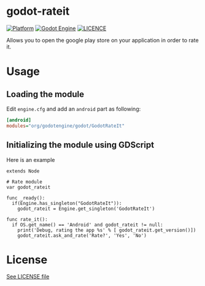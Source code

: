# godot-rateit

[![Platform](https://img.shields.io/badge/Platform-Android-green.svg?longCache=true&style=flat-square)](https://github.com/xsellier/godotrateit)
[![Godot Engine](https://img.shields.io/badge/GodotEngine-3.0-orange.svg?longCache=true&style=flat-square)](https://github.com/godotengine/godot)
[![LICENCE](https://img.shields.io/badge/License-MIT-green.svg?longCache=true&style=flat-square)](https://github.com/xsellier/godotrateit/blob/master/LICENSE)

Allows you to open the google play store on your application in order to rate it.

# Usage


## Loading the module

Edit `engine.cfg` and add an `android` part as following:

```ini
[android]
modules="org/godotengine/godot/GodotRateIt"
```

## Initializing the module using GDScript

Here is an example

```gdscript
extends Node

# Rate module
var godot_rateit

func _ready():
  if(Engine.has_singleton("GodotRateIt")):
    godot_rateit = Engine.get_singleton('GodotRateIt')

func rate_it():
  if OS.get_name() == 'Android' and godot_rateit != null:
    print('Debug, rating the app %s' % [ godot_rateit.get_version()])
    godot_rateit.ask_and_rate('Rate?', 'Yes', 'No')
```

# License

[See LICENSE file](./LICENSE)
